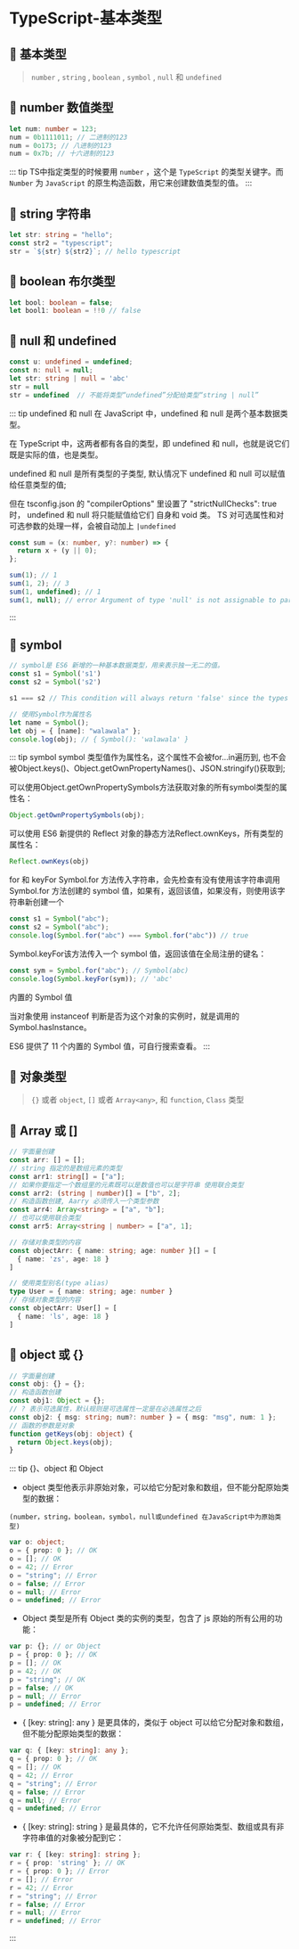 # TypeScript-基本类型

## 📄 基本类型
> `number` , `string` , `boolean` ,  `symbol` , `null` 和 `undefined`

## 📄 number 数值类型
``` ts
let num: number = 123;
num = 0b1111011; // 二进制的123
num = 0o173; // 八进制的123
num = 0x7b; // 十六进制的123
```
::: tip
TS中指定类型的时候要用 `number` ，这个是 `TypeScript` 的类型关键字。而 `Number` 为 `JavaScript` 的原生构造函数，用它来创建数值类型的值。
:::

## 📄 string 字符串
``` ts
let str: string = "hello";
const str2 = "typescript";
str = `${str} ${str2}`; // hello typescript
```

## 📄 boolean 布尔类型
``` ts
let bool: boolean = false;
let bool1: boolean = !!0 // false
```

## 📄 null 和 undefined
``` ts
const u: undefined = undefined;
const n: null = null;
let str: string | null = 'abc'
str = null
str = undefined  // 不能将类型“undefined”分配给类型“string | null”
```

::: tip undefined 和 null
在 JavaScript 中，undefined 和 null 是两个基本数据类型。

在 TypeScript 中，这两者都有各自的类型，即 undefined 和 null，也就是说它们既是实际的值，也是类型。

undefined 和 null 是所有类型的子类型, 默认情况下 undefined 和 null 可以赋值给任意类型的值;

但在 tsconfig.json 的 "compilerOptions" 里设置了 "strictNullChecks": true 时，
undefined 和 null 将只能赋值给它们 自身和 void 类。
TS 对可选属性和对可选参数的处理一样，会被自动加上 `|undefined`
``` ts
const sum = (x: number, y?: number) => {
  return x + (y || 0);
};

sum(1); // 1
sum(1, 2); // 3
sum(1, undefined); // 1
sum(1, null); // error Argument of type 'null' is not assignable to parameter of type 'number | undefined'
```
:::

## 📄 symbol
``` ts
// symbol是 ES6 新增的一种基本数据类型，用来表示独一无二的值。
const s1 = Symbol('s1')
const s2 = Symbol('s2')

s1 === s2 // This condition will always return 'false' since the types 'typeof s1' and 'typeof s2' have no overlap.

// 使用Symbol作为属性名
let name = Symbol();
let obj = { [name]: "walawala" };
console.log(obj); // { Symbol(): 'walawala' }
```
::: tip symbol
symbol 类型值作为属性名，这个属性不会被for…in遍历到,
也不会被Object.keys()、Object.getOwnPropertyNames()、JSON.stringify()获取到;

可以使用Object.getOwnPropertySymbols方法获取对象的所有symbol类型的属性名：
```ts
Object.getOwnPropertySymbols(obj);
```
可以使用 ES6 新提供的 Reflect 对象的静态方法Reflect.ownKeys，所有类型的属性名：
``` ts
Reflect.ownKeys(obj)
```

for 和 keyFor
Symbol.for 方法传入字符串，会先检查有没有使用该字符串调用 Symbol.for 方法创建的 symbol 值，如果有，返回该值，如果没有，则使用该字符串新创建一个
``` ts
const s1 = Symbol("abc");
const s2 = Symbol("abc");
console.log(Symbol.for("abc") === Symbol.for("abc")) // true
```
Symbol.keyFor该方法传入一个 symbol 值，返回该值在全局注册的键名：
``` ts
const sym = Symbol.for("abc"); // Symbol(abc)
console.log(Symbol.keyFor(sym)); // 'abc'
```

内置的 Symbol 值

当对象使用 instanceof 判断是否为这个对象的实例时，就是调用的 Symbol.hasInstance。

ES6 提供了 11 个内置的 Symbol 值，可自行搜索查看。
:::


## 📄 对象类型
> `{}` 或者 `object`,  `[]` 或者 `Array<any>`, 和 `function`, `Class` 类型

## 📄 Array<any> 或 []
``` ts
// 字面量创建
const arr: [] = [];
// string 指定的是数组元素的类型
const arr1: string[] = ["a"];
// 如果你要指定一个数组里的元素既可以是数值也可以是字符串 使用联合类型
const arr2: (string | number)[] = ["b", 2];
// 构造函数创建, Aarry 必须传入一个类型参数
const arr4: Array<string> = ["a", "b"];
// 也可以使用联合类型
const arr5: Array<string | number> = ["a", 1];

// 存储对象类型的内容
const objectArr: { name: string; age: number }[] = [
  { name: 'zs', age: 18 }
]

// 使用类型别名(type alias)
type User = { name: string; age: number }
// 存储对象类型的内容
const objectArr: User[] = [
  { name: 'ls', age: 18 }
]
```

## 📄 object 或 {}
``` ts
// 字面量创建
const obj: {} = {};
// 构造函数创建
const obj1: Object = {};
// ? 表示可选属性，默认规则是可选属性一定是在必选属性之后
const obj2: { msg: string; num?: number } = { msg: "msg", num: 1 };
// 函数的参数是对象
function getKeys(obj: object) {
  return Object.keys(obj);
}
```

::: tip {}、object 和 Object
- object 类型他表示非原始对象，可以给它分配对象和数组，但不能分配原始类型的数据：

`(number，string，boolean，symbol，null或undefined 在JavaScript中为原始类型)`
``` ts
var o: object;
o = { prop: 0 }; // OK
o = []; // OK
o = 42; // Error
o = "string"; // Error
o = false; // Error
o = null; // Error
o = undefined; // Error
```

- Object 类型是所有 Object 类的实例的类型，包含了 js 原始的所有公用的功能：
``` ts
var p: {}; // or Object
p = { prop: 0 }; // OK
p = []; // OK
p = 42; // OK
p = "string"; // OK
p = false; // OK
p = null; // Error
p = undefined; // Error
```

- { [key: string]: any } 是更具体的，类似于 object
可以给它分配对象和数组，但不能分配原始类型的数据：
``` ts
var q: { [key: string]: any };
q = { prop: 0 }; // OK
q = []; // OK
q = 42; // Error
q = "string"; // Error
q = false; // Error
q = null; // Error
q = undefined; // Error
```

- { [key: string]: string } 是最具体的，它不允许任何原始类型、数组或具有非字符串值的对象被分配到它：
``` ts
var r: { [key: string]: string };
r = { prop: 'string' }; // OK
r = { prop: 0 }; // Error
r = []; // Error
r = 42; // Error
r = "string"; // Error
r = false; // Error
r = null; // Error
r = undefined; // Error
```
:::